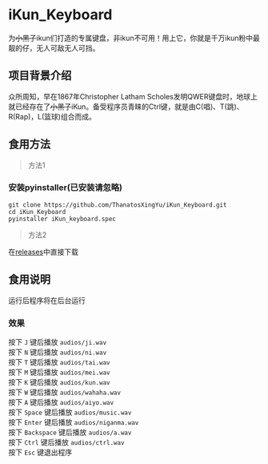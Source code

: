 # iKun_Keyboard
为~~小黑子~~ikun们打造的专属键盘，非ikun不可用！用上它，你就是千万ikun粉中最靓的仔，无人可敌无人可挡。  

## 项目背景介绍
众所周知，早在1867年Christopher Latham Scholes发明QWER键盘时，地球上就已经存在了~~小黑子~~iKun。备受程序员青睐的Ctrl键，就是由C(唱)、T(跳)、R(Rap)，L(篮球)组合而成。

## 食用方法
>方法1
### 安装pyinstaller(已安装请忽略)
```
git clone https://github.com/ThanatosXingYu/iKun_Keyboard.git
cd iKun_Keyboard
pyinstaller iKun_keyboard.spec
```

>方法2  

在[releases](https://github.com/ThanatosXingYu/iKun_Keyboard/releases/tag/ikun)中直接下载

## 食用说明
运行后程序将在后台运行
### 效果
按下 `J` 键后播放 `audios/ji.wav`  
按下 `N` 键后播放 `audios/ni.wav`  
按下 `T` 键后播放 `audios/tai.wav`  
按下 `M` 键后播放 `audios/mei.wav`  
按下 `K` 键后播放 `audios/kun.wav`  
按下 `W` 键后播放 `audios/wahaha.wav`  
按下 `A` 键后播放 `audios/aiyo.wav`  
按下 `Space` 键后播放 `audios/music.wav`  
按下 `Enter` 键后播放 `audios/niganma.wav`  
按下 `Backspace` 键后播放 `audios/a.wav`  
按下 `Ctrl` 键后播放 `audios/ctrl.wav`  
按下 `Esc` 键退出程序  